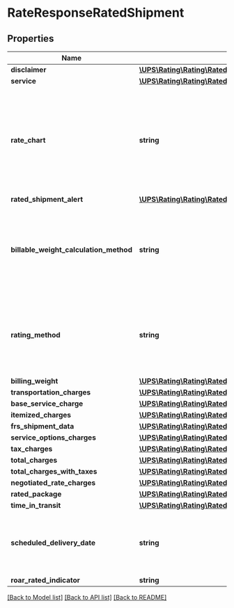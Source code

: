 # RateResponseRatedShipment

## Properties
Name | Type | Description | Notes
------------ | ------------- | ------------- | -------------
**disclaimer** | [**\UPS\Rating\Rating\RatedShipmentDisclaimer[]**](RatedShipmentDisclaimer.md) |  | [optional] 
**service** | [**\UPS\Rating\Rating\RatedShipmentService**](RatedShipmentService.md) |  | 
**rate_chart** | **string** | Rate Type with which Shipment is rated. Possible RateChart values for different regions will be: US 48 origin: 1 \&quot; Daily Rates 3 \&quot; Standard List Rates 4 \&quot; Retail Rates. Alaska/Hawaii origin:1 \&quot; Daily Rates 3 \&quot; Standard List Rates 4 \&quot; Retail Rates.  All Other origins:1 \&quot; Rates 5 - Regional Rates 6 - General List Rates. 3 and 4 do not apply | [optional] 
**rated_shipment_alert** | [**\UPS\Rating\Rating\RatedShipmentRatedShipmentAlert[]**](RatedShipmentRatedShipmentAlert.md) |  | [optional] 
**billable_weight_calculation_method** | **string** | Indicates whether the billable weight calculation method is utilized at the package or shipment level.  This information will be returned only if RatingMethodRequestedIndicator is present in the request.  Possible values:01 &#x3D; Shipment Billable Weight02 &#x3D; Package Billable Weight | [optional] 
**rating_method** | **string** | Indicates whether the Shipment was rated at the shipment-level or the package-level. This information will be returned only if RatingMethodRequestedIndicator is present in the request.  Possible values:01 &#x3D; Shipment level02 &#x3D; Package level | [optional] 
**billing_weight** | [**\UPS\Rating\Rating\RatedShipmentBillingWeight**](RatedShipmentBillingWeight.md) |  | 
**transportation_charges** | [**\UPS\Rating\Rating\RatedShipmentTransportationCharges**](RatedShipmentTransportationCharges.md) |  | 
**base_service_charge** | [**\UPS\Rating\Rating\RatedShipmentBaseServiceCharge**](RatedShipmentBaseServiceCharge.md) |  | [optional] 
**itemized_charges** | [**\UPS\Rating\Rating\RatedShipmentItemizedCharges[]**](RatedShipmentItemizedCharges.md) |  | [optional] 
**frs_shipment_data** | [**\UPS\Rating\Rating\RatedShipmentFRSShipmentData**](RatedShipmentFRSShipmentData.md) |  | [optional] 
**service_options_charges** | [**\UPS\Rating\Rating\RatedShipmentServiceOptionsCharges**](RatedShipmentServiceOptionsCharges.md) |  | 
**tax_charges** | [**\UPS\Rating\Rating\RatedShipmentTaxCharges[]**](RatedShipmentTaxCharges.md) |  | [optional] 
**total_charges** | [**\UPS\Rating\Rating\RatedShipmentTotalCharges**](RatedShipmentTotalCharges.md) |  | 
**total_charges_with_taxes** | [**\UPS\Rating\Rating\RatedShipmentTotalChargesWithTaxes**](RatedShipmentTotalChargesWithTaxes.md) |  | [optional] 
**negotiated_rate_charges** | [**\UPS\Rating\Rating\RatedShipmentNegotiatedRateCharges**](RatedShipmentNegotiatedRateCharges.md) |  | [optional] 
**rated_package** | [**\UPS\Rating\Rating\RatedShipmentRatedPackage[]**](RatedShipmentRatedPackage.md) |  | 
**time_in_transit** | [**\UPS\Rating\Rating\RatedShipmentTimeInTransit**](RatedShipmentTimeInTransit.md) |  | [optional] 
**scheduled_delivery_date** | **string** | The rated shipments scheduled delivery date, ScheduledDeliveryDate returned only when Subversion of 2205 was sent in the request and the customer has the specific contract. | [optional] 
**roar_rated_indicator** | **string** | Informational only | [optional] 

[[Back to Model list]](../../README.md#documentation-for-models) [[Back to API list]](../../README.md#documentation-for-api-endpoints) [[Back to README]](../../README.md)

